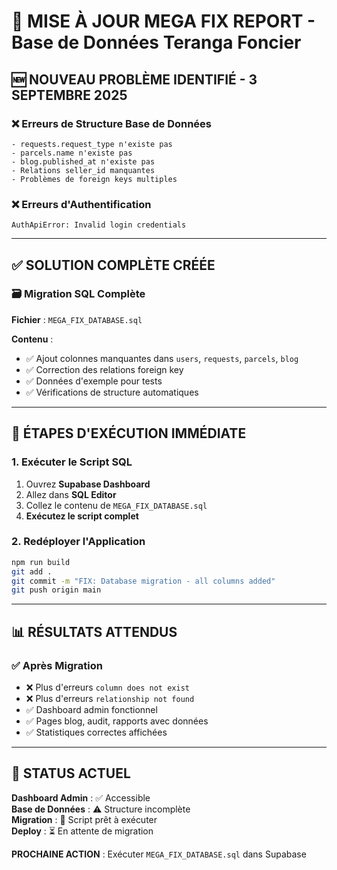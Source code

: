 # 🔧 MISE À JOUR MEGA FIX REPORT - Base de Données Teranga Foncier

## 🆕 **NOUVEAU PROBLÈME IDENTIFIÉ - 3 SEPTEMBRE 2025**

### ❌ **Erreurs de Structure Base de Données**
```
- requests.request_type n'existe pas
- parcels.name n'existe pas  
- blog.published_at n'existe pas
- Relations seller_id manquantes
- Problèmes de foreign keys multiples
```

### ❌ **Erreurs d'Authentification**
```
AuthApiError: Invalid login credentials
```

---

## ✅ **SOLUTION COMPLÈTE CRÉÉE**

### 🗃️ **Migration SQL Complète**
**Fichier** : `MEGA_FIX_DATABASE.sql`

**Contenu** :
- ✅ Ajout colonnes manquantes dans `users`, `requests`, `parcels`, `blog`
- ✅ Correction des relations foreign key
- ✅ Données d'exemple pour tests
- ✅ Vérifications de structure automatiques

---

## 🚀 **ÉTAPES D'EXÉCUTION IMMÉDIATE**

### **1. Exécuter le Script SQL**
1. Ouvrez **Supabase Dashboard** 
2. Allez dans **SQL Editor**
3. Collez le contenu de `MEGA_FIX_DATABASE.sql`
4. **Exécutez le script complet**

### **2. Redéployer l'Application**
```bash
npm run build
git add .
git commit -m "FIX: Database migration - all columns added"
git push origin main
```

---

## 📊 **RÉSULTATS ATTENDUS**

### ✅ **Après Migration**
- ❌ Plus d'erreurs `column does not exist`
- ❌ Plus d'erreurs `relationship not found` 
- ✅ Dashboard admin fonctionnel
- ✅ Pages blog, audit, rapports avec données
- ✅ Statistiques correctes affichées

---

## 🔄 **STATUS ACTUEL**

**Dashboard Admin** : ✅ Accessible  
**Base de Données** : ⚠️ Structure incomplète  
**Migration** : 🔧 Script prêt à exécuter  
**Deploy** : ⏳ En attente de migration

**PROCHAINE ACTION** : Exécuter `MEGA_FIX_DATABASE.sql` dans Supabase
